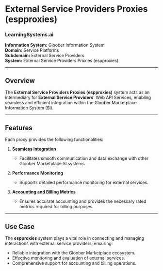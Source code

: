 
# **External Service Providers Proxies (espproxies)**

### **LearningSystems.ai**
**Information System:** Gloober Information System  
**Domain:** Service Platforms  
**Subdomain:** External Service Providers  
**System:** External Service Providers Proxies (espproxies)  

---

## **Overview**
The **External Service Providers Proxies (espproxies)** system acts as an intermediary for **External Service Providers**' Web API Services, enabling seamless and efficient integration within the Gloober Marketplace Information System (SI).

---

## **Features**
Each proxy provides the following functionalities:

1. **Seamless Integration**  
   - Facilitates smooth communication and data exchange with other Gloober Marketplace SI systems.

2. **Performance Monitoring**  
   - Supports detailed performance monitoring for external services.

3. **Accounting and Billing Metrics**  
   - Ensures accurate accounting and provides the necessary rated metrics required for billing purposes.

---

## **Use Case**
The **espproxies** system plays a vital role in connecting and managing interactions with external service providers, ensuring:
- Reliable integration with the Gloober Marketplace ecosystem.
- Effective monitoring and evaluation of external services.
- Comprehensive support for accounting and billing operations.

